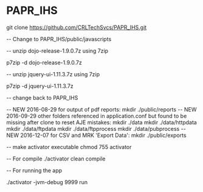 # PAPR_IHS

git clone https://github.com/CRLTechSvcs/PAPR_IHS.git

-- Change to PAPR_IHS/public/javascripts

-- unzip dojo-release-1.9.0.7z using 7zip

 p7zip -d dojo-release-1.9.0.7z

-- unzip jquery-ui-1.11.3.7z using 7zip

 p7zip -d jquery-ui-1.11.3.7z

-- change back to PAPR_IHS

-- NEW 2016-08-29 for output of pdf reports:
mkdir ./public/reports
-- NEW 2016-09-29 other folders referenced in application.conf but found to be missing after clone to reset AJE mistakes:
mkdir ./data
mkdir ./data/httpdata
mkdir ./data/ftpdata
mkdir ./data/ftpprocess
mkdir ./data/pubprocess
-- NEW 2016-12-07 for CSV and MRK 'Export Data':
mkdir ./public/exports

-- make activator executable
chmod 755 activator

-- For compile
./activator clean compile

-- For running the app

./activator -jvm-debug 9999 run


